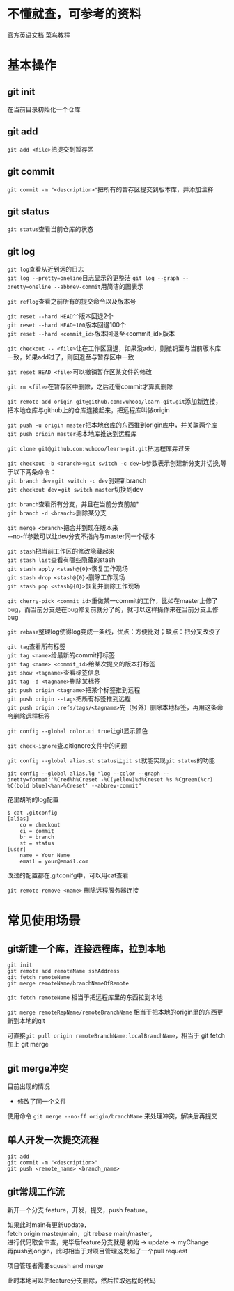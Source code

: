 # 不懂就查，可参考的资料
[官方英语文档](https://git-scm.com/docs)
[菜鸟教程](https://www.runoob.com/git/git-basic-operations.html)

# 基本操作

## git init

在当前目录初始化一个仓库

## git add

`git add <file>`把<file>提交到暂存区

## git commit

`git commit -m "<description>"`把所有的暂存区提交到版本库，并添加注释

## git status

`git status`查看当前仓库的状态

## git log

`git log`查看从近到远的日志  
`git log --pretty=oneline`日志显示的更整洁
`git log --graph --pretty=oneline --abbrev-commit`用简洁的图表示

`git reflog`查看之前所有的提交命令以及版本号

`git reset --hard HEAD^^`版本回退2个  
`git reset --hard HEAD~100`版本回退100个  
`git reset --hard <commit_id>`版本回退至<commit_id>版本

`git checkout -- <file>`让<file>在工作区回退，如果没add，则撤销至与当前版本库一致，如果add过了，则回退至与暂存区中一致

`git reset HEAD <file>`可以撤销暂存区某文件的修改

`git rm <file>`在暂存区中删除<file>，之后还需commit才算真删除

`git remote add origin git@github.com:wuhooo/learn-git.git`添加新连接，把本地仓库与github上的仓库连接起来，把远程库叫做origin

`git push -u origin master`把本地仓库的东西推到origin库中，并关联两个库  
`git push origin master`把本地库推送到远程库

`git clone git@github.com:wuhooo/learn-git.git`把远程库弄过来

`git checkout -b <branch>`=`git switch -c dev`-b参数表示创建新分支并切换,等于以下两条命令：  
`git branch dev`=`git switch -c dev`创建新branch  
`git checkout dev`=`git switch master`切换到dev  

`git branch`查看所有分支，并且在当前分支前加*  
`git branch -d <branch>`删除某分支

`git merge <branch>`把<branch>合并到现在版本来  
--no-ff参数可以让dev分支不指向与master同一个版本  

`git stash`把当前工作区的修改隐藏起来  
`git stash list`查看有哪些隐藏的stash  
`git stash apply <stash@{0}>`恢复工作现场  
`git stash drop <stash@{0}>`删除工作现场  
`git stash pop <stash@{0}>`恢复并删除工作现场

`git cherry-pick <commit_id>`重做某一commit的工作，比如在master上修了bug，而当前分支是在bug修复前就分了的，就可以这样操作来在当前分支上修bug  

`git rebase`整理log使得log变成一条线，优点：方便比对；缺点：把分叉改没了  

`git tag`查看所有标签  
`git tag <name>`给最新的commit打标签  
`git tag <name> <commit_id>`给某次提交的版本打标签  
`git show <tagname>`查看标签信息  
`git tag -d <tagname>`删除某标签  
`git push origin <tagname>`把某个标签推到远程  
`git push origin --tags`把所有标签推到远程  
`git push origin :refs/tags/<tagname>`先（另外）删除本地标签，再用这条命令删除远程标签  

`git config --global color.ui true`让git显示颜色  

`git check-ignore`查.gitignore文件中的问题  

`git config --global alias.st status`让`git st`就能实现`git status`的功能  

```
git config --global alias.lg "log --color --graph --pretty=format:'%Cred%h%Creset -%C(yellow)%d%Creset %s %Cgreen(%cr) %C(bold blue)<%an>%Creset' --abbrev-commit"
```

花里胡哨的log配置  

```
$ cat .gitconfig
[alias]
    co = checkout
    ci = commit
    br = branch
    st = status
[user]
    name = Your Name
    email = your@email.com
```

改过的配置都在.gitconifg中，可以用cat查看  

`git remote remove <name>` 删除远程服务器连接


# 常见使用场景

## git新建一个库，连接远程库，拉到本地
```git
git init
git remote add remoteName sshAddress
git fetch remoteName
git merge remoteName/branchNameOfRemote
```
`git fetch remoteName` 相当于把远程库里的东西拉到本地  

`git merge remoteRepName/remoteBranchName` 相当于把本地的origin里的东西更新到本地的git  

可直接`git pull origin remoteBranchName:localBranchName`，相当于 git fetch 加上 git merge 

## git merge冲突
目前出现的情况
* 修改了同一个文件

使用命令 `git merge --no-ff origin/branchName` 来处理冲突，解决后再提交

## 单人开发一次提交流程
```shell
git add 
git commit -m "<description>"
git push <remote_name> <branch_name>
```

## git常规工作流
新开一个分支 feature，开发，提交，push feature。

如果此时main有更新update，  
fetch origin master/main，git rebase main/master，  
进行代码取舍审查，完毕后feature分支就是 初始 -> update -> myChange  
再push到origin，此时相当于对项目管理这发起了一个pull request

项目管理者需要squash and merge

此时本地可以把feature分支删除，然后拉取远程的代码